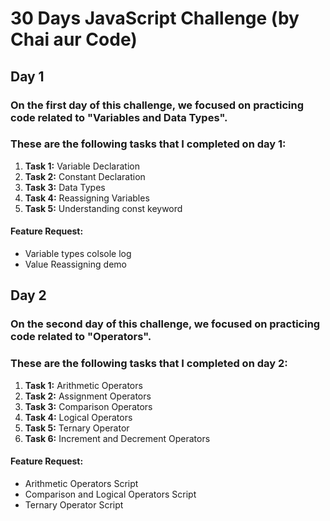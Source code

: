 # 30 Days JavaScript Challenge (by Chai aur Code)
## Day 1
### On the first day of this challenge, we focused on practicing code related to "Variables and Data Types".
### These are the following tasks that I completed on day 1:
1. **Task 1:** Variable Declaration
2. **Task 2:** Constant Declaration
3. **Task 3:** Data Types 
4. **Task 4:** Reassigning Variables
5. **Task 5:** Understanding const keyword

#### Feature Request:
- Variable types colsole log
- Value Reassigning demo


## Day 2
### On the second day of this challenge, we focused on practicing code related to "Operators".
### These are the following tasks that I completed on day 2:
1. **Task 1:** Arithmetic Operators
2. **Task 2:** Assignment Operators
3. **Task 3:** Comparison Operators
4. **Task 4:** Logical Operators
5. **Task 5:** Ternary Operator
6. **Task 6:** Increment and Decrement Operators

#### Feature Request:
- Arithmetic Operators Script
- Comparison and Logical Operators Script
- Ternary Operator Script